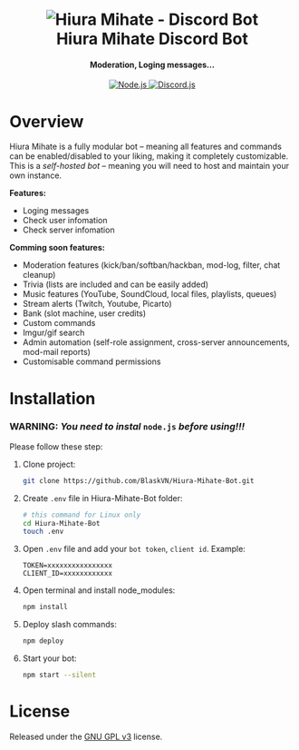 <h1 align="center">
  <br>
  <a><img src="https://media2.giphy.com/media/v1.Y2lkPTc5MGI3NjExd2c0eWR5ZGwyMDFtb3RlZTJ6bXM4bzJ1ZWRkZ3U3cnprdGlia3p0diZlcD12MV9pbnRlcm5hbF9naWZfYnlfaWQmY3Q9Zw/r2SeyaFNADOfW4nOxx/giphy.gif" alt="Hiura Mihate - Discord Bot"></a>
  <br>
  Hiura Mihate Discord Bot
  <br>
</h1>

<h4 align="center">Moderation, Loging messages...</h4>

<p align="center">
  <a href="https://nodejs.org/">
    <img alt="Node.js" src="https://img.shields.io/badge/node.js-43853d?style=for-the-badge&logo=node.js&logoColor=white">
  </a>
  <a href="https://discord.js.org/">
    <img alt="Discord.js" src="https://img.shields.io/badge/discord.js-7289DA?style=for-the-badge&logo=discord&logoColor=white">
  </a>
</p>

# Overview

Hiura Mihate is a fully modular bot – meaning all features and commands can be enabled/disabled to your
liking, making it completely customizable. This is a *self-hosted bot* – meaning you will need
to host and maintain your own instance.

**Features:**
- Loging messages
- Check user infomation
- Check server infomation

**Comming soon features:**
- Moderation features (kick/ban/softban/hackban, mod-log, filter, chat cleanup)
- Trivia (lists are included and can be easily added)
- Music features (YouTube, SoundCloud, local files, playlists, queues) 
- Stream alerts (Twitch, Youtube, Picarto)
- Bank (slot machine, user credits)
- Custom commands
- Imgur/gif search
- Admin automation (self-role assignment, cross-server announcements, mod-mail reports)
- Customisable command permissions

# Installation

### **WARNING**: *You need to instal* `node.js` *before using!!!*
Please follow these step:
1. Clone project:
    ```bash
    git clone https://github.com/BlaskVN/Hiura-Mihate-Bot.git
    ```
2. Create `.env` file in Hiura-Mihate-Bot folder:
    ```bash
    # this command for Linux only
    cd Hiura-Mihate-Bot
    touch .env
    ```
3. Open `.env` file and add your `bot token`, `client id`. Example:
    ```
    TOKEN=xxxxxxxxxxxxxxxx
    CLIENT_ID=xxxxxxxxxxxx
    ```
4. Open terminal and install node_modules:
    ```bash
    npm install
    ```
5. Deploy slash commands:
    ```bash
    npm deploy
    ```
6. Start your bot:
    ```bash
    npm start --silent
    ```

# License

Released under the [GNU GPL v3](https://www.gnu.org/licenses/gpl-3.0.en.html) license.